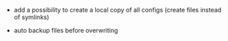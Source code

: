 - add a possibility to create a local copy of all configs (create files instead of symlinks)

- auto backup files before overwriting